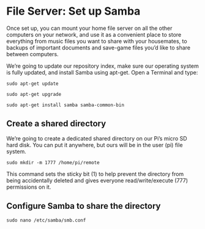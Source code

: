 # File Server: Set up Samba

Once set up, you can mount your home file server on all the other computers on your network, and use it as a convenient place to store everything from music files you want to share with your housemates, to backups of important documents and save-game files you’d like to share between computers.

We’re going to update our repository index, make sure our operating system is fully updated, and install Samba using apt-get. Open a Terminal and type:

```
sudo apt-get update

sudo apt-get upgrade

sudo apt-get install samba samba-common-bin
```
## Create a shared directory

We’re going to create a dedicated shared directory on our Pi’s micro SD hard disk. You can put it anywhere, but ours will be in the user (pi) file system.

```
sudo mkdir -m 1777 /home/pi/remote
```
This command sets the sticky bit (1) to help prevent the directory from being accidentally deleted and gives everyone read/write/execute (777) permissions on it.

## Configure Samba to share the directory

```
sudo nano /etc/samba/smb.conf
```

